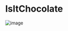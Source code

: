 # IsItChocolate
![image](https://github.com/user-attachments/assets/4393d4ca-06b6-4396-a31e-414aeef18032)
